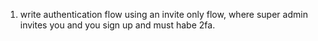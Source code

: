 1. write authentication flow using an invite only flow, where super admin invites you and you sign up and must habe 2fa.
